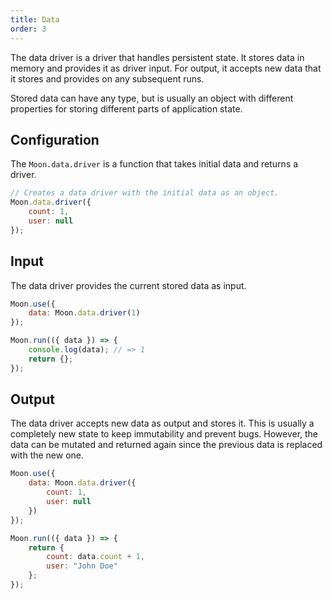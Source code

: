 ```yaml
---
title: Data
order: 3
---
```


The data driver is a driver that handles persistent state. It stores data in memory and provides it as driver input. For output, it accepts new data that it stores and provides on any subsequent runs.

Stored data can have any type, but is usually an object with different properties for storing different parts of application state.

## Configuration

The `Moon.data.driver` is a function that takes initial data and returns a driver.

```js
// Creates a data driver with the initial data as an object.
Moon.data.driver({
	count: 1,
	user: null
});
```

## Input

The data driver provides the current stored data as input.

```js
Moon.use({
	data: Moon.data.driver(1)
});

Moon.run(({ data }) => {
	console.log(data); // => 1
	return {};
});
```

## Output

The data driver accepts new data as output and stores it. This is usually a completely new state to keep immutability and prevent bugs. However, the data can be mutated and returned again since the previous data is replaced with the new one.

```js
Moon.use({
	data: Moon.data.driver({
		count: 1,
		user: null
	})
});

Moon.run(({ data }) => {
	return {
		count: data.count + 1,
		user: "John Doe"
	};
});
```
